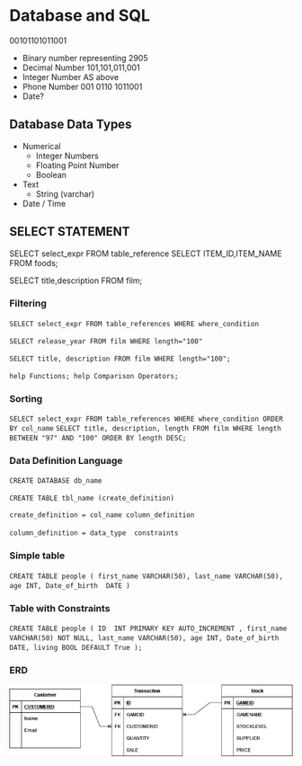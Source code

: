 # Database and SQL

   00101101011001 

- Binary number representing 2905
- Decimal Number   101,101,011,001 
- Integer Number   AS above
- Phone Number   001 0110 1011001
- Date?


## Database Data Types

- Numerical
  - Integer Numbers
  - Floating Point Number
  - Boolean
- Text
  - String (varchar)
- Date / Time

## SELECT STATEMENT

SELECT select_expr FROM table_reference 
SELECT ITEM_ID,ITEM_NAME FROM foods;

SELECT title,description FROM film;

### Filtering

`SELECT select_expr FROM table_references WHERE where_condition`

`SELECT release_year FROM film WHERE length="100"`

`SELECT title, description FROM film WHERE length="100";`

`help Functions; help Comparison Operators; `

### Sorting

`SELECT select_expr FROM table_references WHERE where_condition ORDER BY col_name`
`SELECT title, description, length FROM film WHERE length BETWEEN "97" AND "100" ORDER BY length DESC;`


### Data Definition Language

`CREATE DATABASE db_name`

`CREATE TABLE tbl_name (create_definition)`

```
create_definition = col_name column_definition

column_definition = data_type  constraints
```

### Simple table

`CREATE TABLE people ( first_name VARCHAR(50), last_name VARCHAR(50), age INT, Date_of_birth  DATE )`

### Table with Constraints


`CREATE TABLE people ( ID  INT PRIMARY KEY AUTO_INCREMENT , first_name VARCHAR(50) NOT NULL, last_name VARCHAR(50), age INT, Date_of_birth  DATE, living BOOL DEFAULT True );`


### ERD

![GameDB ERD Diagram](gamedb-erd.png)